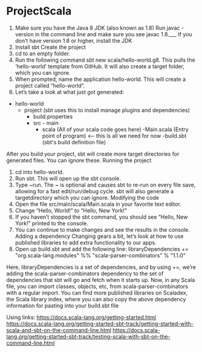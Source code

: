 # ProjectScala
1.	Make sure you have the Java 8 JDK (also known as 1.8)
Run javac -version in the command line and make sure you see javac 1.8.___
If you don’t have version 1.8 or higher, install the JDK
2.	Install sbt
Create the project
1.	cd to an empty folder.
2.	Run the following command sbt new scala/hello-world.g8. This pulls the ‘hello-world’ template from GitHub. It will also create a target folder, which you can ignore.
3.	When prompted, name the application hello-world. This will create a project called “hello-world”.
4.	Let’s take a look at what just got generated:
- hello-world
    - project (sbt uses this to install manage plugins and dependencies)
        - build.properties
        - src
        	  - main
            - scala (All of your scala code goes here)
                -Main.scala (Entry point of program) <-- this is all we need for now
   -build.sbt (sbt's build definition file)

After you build your project, sbt will create more target directories for generated files. You can ignore these.
Running the project
1.	cd into hello-world.
2.	Run sbt. This will open up the sbt console.
3.	Type ~run. The ~ is optional and causes sbt to re-run on every file save, allowing for a fast edit/run/debug cycle. sbt will also generate a targetdirectory which you can ignore.
Modifying the code
1.	Open the file src/main/scala/Main.scala in your favorite text editor.
2.	Change “Hello, World!” to “Hello, New York!”
3.	If you haven’t stopped the sbt command, you should see “Hello, New York!” printed to the console.
4.	You can continue to make changes and see the results in the console.
Adding a dependency
Changing gears a bit, let’s look at how to use published libraries to add extra functionality to our apps.
1.	Open up build.sbt and add the following line:
libraryDependencies += "org.scala-lang.modules" %% "scala-parser-combinators" % "1.1.0"

Here, libraryDependencies is a set of dependencies, and by using +=, we’re adding the scala-parser-combinators dependency to the set of dependencies that sbt will go and fetch when it starts up. Now, in any Scala file, you can import classes, objects, etc, from scala-parser-combinators with a regular import.
You can find more published libraries on Scaladex, the Scala library index, where you can also copy the above dependency information for pasting into your build.sbt file

Using links:
https://docs.scala-lang.org/getting-started.html
https://docs.scala-lang.org/getting-started-sbt-track/getting-started-with-scala-and-sbt-on-the-command-line.html
https://docs.scala-lang.org/getting-started-sbt-track/testing-scala-with-sbt-on-the-command-line.html
